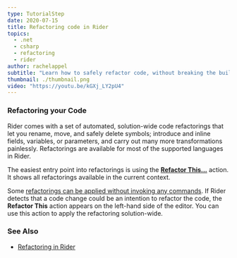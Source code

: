 ```yaml
---
type: TutorialStep
date: 2020-07-15
title: Refactoring code in Rider
topics:
  - .net
  - csharp
  - refactoring
  - rider
author: rachelappel
subtitle: "Learn how to safely refactor code, without breaking the build."
thumbnail: ./thumbnail.png
video: "https://youtu.be/kGXj_LY2pU4"
---
```


### Refactoring your Code

Rider comes with a set of automated, solution-wide code refactorings that let you rename, move, and safely delete symbols; introduce and inline fields, variables, or parameters, and carry out many more transformations painlessly. Refactorings are available for most of the supported languages in Rider.

The easiest entry point into refactorings is using the [**Refactor This...**](https://www.jetbrains.com/help/rider/Refactor_This.html)
action. It shows all refactorings available in the current context.

Some [refactorings can be applied without invoking any commands](https://www.jetbrains.com/help/rider/Refactorings__Inplace_Refactorings.html).
If Rider detects that a code change could be an intention to refactor the code, the **Refactor This** action appears on the left-hand side of the editor. You can use this action to apply the refactoring solution-wide.

### See Also

- [Refactoring in Rider](https://www.jetbrains.com/help/rider/Refactorings__Index.html)
